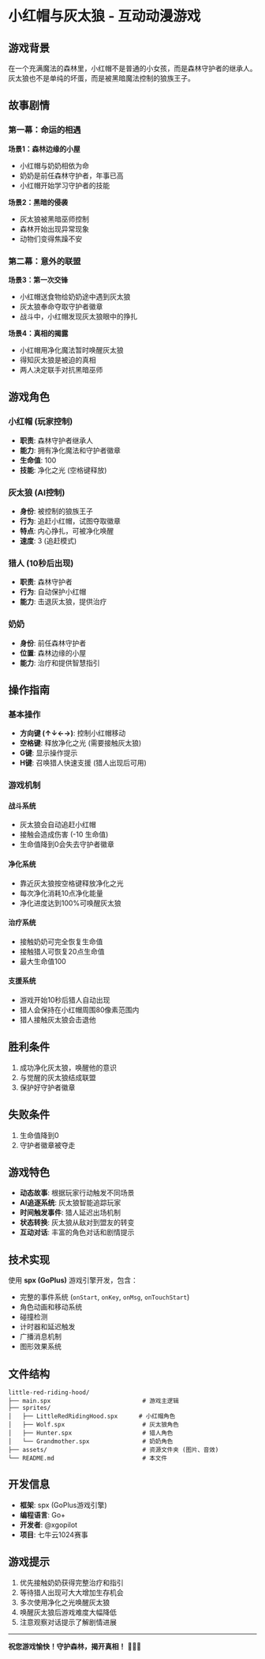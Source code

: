 # 小红帽与灰太狼 - 互动动漫游戏

## 游戏背景

在一个充满魔法的森林里，小红帽不是普通的小女孩，而是森林守护者的继承人。灰太狼也不是单纯的坏蛋，而是被黑暗魔法控制的狼族王子。

## 故事剧情

### 第一幕：命运的相遇

**场景1：森林边缘的小屋**
- 小红帽与奶奶相依为命
- 奶奶是前任森林守护者，年事已高
- 小红帽开始学习守护者的技能

**场景2：黑暗的侵袭**
- 灰太狼被黑暗巫师控制
- 森林开始出现异常现象
- 动物们变得焦躁不安

### 第二幕：意外的联盟

**场景3：第一次交锋**
- 小红帽送食物给奶奶途中遇到灰太狼
- 灰太狼奉命夺取守护者徽章
- 战斗中，小红帽发现灰太狼眼中的挣扎

**场景4：真相的揭露**
- 小红帽用净化魔法暂时唤醒灰太狼
- 得知灰太狼是被迫的真相
- 两人决定联手对抗黑暗巫师

## 游戏角色

### 小红帽 (玩家控制)
- **职责**: 森林守护者继承人
- **能力**: 拥有净化魔法和守护者徽章
- **生命值**: 100
- **技能**: 净化之光 (空格键释放)

### 灰太狼 (AI控制)
- **身份**: 被控制的狼族王子
- **行为**: 追赶小红帽，试图夺取徽章
- **特点**: 内心挣扎，可被净化唤醒
- **速度**: 3 (追赶模式)

### 猎人 (10秒后出现)
- **职责**: 森林守护者
- **行为**: 自动保护小红帽
- **能力**: 击退灰太狼，提供治疗

### 奶奶
- **身份**: 前任森林守护者
- **位置**: 森林边缘的小屋
- **能力**: 治疗和提供智慧指引

## 操作指南

### 基本操作
- **方向键 (↑↓←→)**: 控制小红帽移动
- **空格键**: 释放净化之光 (需要接触灰太狼)
- **G键**: 显示操作提示
- **H键**: 召唤猎人快速支援 (猎人出现后可用)

### 游戏机制

#### 战斗系统
- 灰太狼会自动追赶小红帽
- 接触会造成伤害 (-10 生命值)
- 生命值降到0会失去守护者徽章

#### 净化系统
- 靠近灰太狼按空格键释放净化之光
- 每次净化消耗10点净化能量
- 净化进度达到100%可唤醒灰太狼

#### 治疗系统
- 接触奶奶可完全恢复生命值
- 接触猎人可恢复20点生命值
- 最大生命值100

#### 支援系统
- 游戏开始10秒后猎人自动出现
- 猎人会保持在小红帽周围80像素范围内
- 猎人接触灰太狼会击退他

## 胜利条件

1. 成功净化灰太狼，唤醒他的意识
2. 与觉醒的灰太狼结成联盟
3. 保护好守护者徽章

## 失败条件

1. 生命值降到0
2. 守护者徽章被夺走

## 游戏特色

- **动态故事**: 根据玩家行动触发不同场景
- **AI追逐系统**: 灰太狼智能追踪玩家
- **时间触发事件**: 猎人延迟出场机制
- **状态转换**: 灰太狼从敌对到盟友的转变
- **互动对话**: 丰富的角色对话和剧情提示

## 技术实现

使用 **spx (GoPlus)** 游戏引擎开发，包含：
- 完整的事件系统 (`onStart`, `onKey`, `onMsg`, `onTouchStart`)
- 角色动画和移动系统
- 碰撞检测
- 计时器和延迟触发
- 广播消息机制
- 图形效果系统

## 文件结构

```
little-red-riding-hood/
├── main.spx                          # 游戏主逻辑
├── sprites/
│   ├── LittleRedRidingHood.spx      # 小红帽角色
│   ├── Wolf.spx                      # 灰太狼角色
│   ├── Hunter.spx                    # 猎人角色
│   └── Grandmother.spx               # 奶奶角色
├── assets/                           # 资源文件夹 (图片、音效)
└── README.md                         # 本文件
```

## 开发信息

- **框架**: spx (GoPlus游戏引擎)
- **编程语言**: Go+ 
- **开发者**: @xgopilot
- **项目**: 七牛云1024赛事

## 游戏提示

1. 优先接触奶奶获得完整治疗和指引
2. 等待猎人出现可大大增加生存机会
3. 多次使用净化之光唤醒灰太狼
4. 唤醒灰太狼后游戏难度大幅降低
5. 注意观察对话提示了解剧情进展

---

**祝您游戏愉快！守护森林，揭开真相！** 🌲🔴🐺
